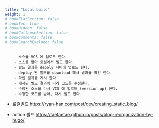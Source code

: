 ```yaml
---
title: "Local build"
weight: 1
# bookFlatSection: false
# bookToc: true
# bookHidden: false
# bookCollapseSection: false
# bookComments: false
# bookSearchExclude: false
---
```

```
    - 소스를 VCS 에 업로드 한다.
    - 소스를 받아 로컬에서 빌드 한다.
    - 빌드 결과를 depoly 서버에 업로드 한다.
    - deploy 된 빌드를 download 해서 결과를 확인 한다. 
    - 확인 결과를 게시 한다. 
    - 게시된 빌드 결과에 따라 코드를 수정한다.
    - 수정된 소스를 다시 VCS 에 업로드 (version up) 한다.
    - 수정한 코드를 받아, 다시 빌드 한다.
```
- 로컬빌드
https://ryan-han.com/post/dev/creating_static_blog/

- action 빌드
https://taetaetae.github.io/posts/blog-reorganization-by-hugo/ 
